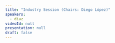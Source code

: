 ```yaml
---
title: "Industry Session (Chairs: Diego López)"
speakers:
  - diaz
videoId: null
presentation: null
draft: false
---
```




<!-- fields to use above: -->
<!-- videoId: "Vfl9pPh6ipI" -->
<!-- presentation: "/slides/invited-MargaridaPereira.pdf" -->

